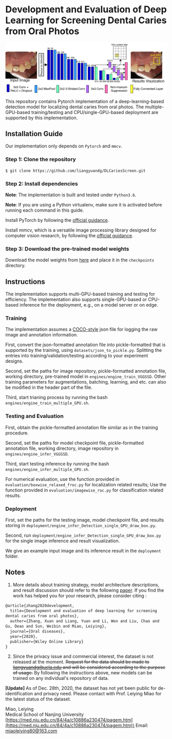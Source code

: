 # Development and Evaluation of Deep Learning for Screening Dental Caries from Oral Photos
![Ovreall Arthetecture](figure1.jpg)

This repository contains Pytorch implementation of a deep-learning-based detection model for localizing dental caries from oral photos. 
The multiple-GPU-based training/testing and CPU/single-GPU-based deployment are supported by this implementation. 


## Installation Guide
Our implementation only depends on `Pytorch` and `mmcv`. 

### Step 1: Clone the repository
```
$ git clone https://github.com/liangyuandg/DLCariesScreen.git
```

### Step 2: Install dependencies
**Note**: The implementation is built and tested under `Python3.6`.

**Note**: If you are using a Python virtualenv, make sure it is activated before running each command in this guide.

Install PyTorch by following the [official guidance](https://pytorch.org/). 

Install mmcv, which is a versatile image processing library designed for computer vision research, by following the [official guidance](https://github.com/open-mmlab/mmcv).

### Step 3: Download the pre-trained model weights
Download the model weights from [here](https://drive.google.com/file/d/1cuY783RCYNS0LwCTTGUlvMX7Z-XfKPNW/view?usp=sharing) and place it in the `checkpoints` directory.


## Instructions
The implementation supports multi-GPU-based training and testing for efficiency. The implementation also supports single-GPU-based or CPU-based inference for the deployment, e.g., on a model server or on edge. 

### Training
The implementation assumes a [COCO-style](https://cocodataset.org/#format-data) json file for logging the raw image and annotation information. 

First, convert the json-formatted annotation file into pickle-formatted that is supported by the training, using `datasets/json_to_pickle.py`. Splitting the entries into training/validation/testing according to your experiment designs. 

Second, set the paths for image repository, pickle-formatted annotation file, working directory, pre-trained model in `engines/engine_train_VGGSSD`. Other training parameters for augmentations, batching, learning, and etc. can also be modified in the header part of the file. 

Third, start trianing process by running the bash `engines/engine_train_multiple_GPU.sh`. 

### Testing and Evaluation

First, obtain the pickle-formatted annotation file similar as in the training procedure. 

Second, set the paths for model checkpoint file, pickle-formatted annotation file, working directory, image repository in `engines/engine_infer_VGGSSD`. 

Third, start testing inference by running the bash `engines/engine_infer_multiple_GPU.sh`. 

For numerical evaluation, use the function provided in `evaluation/boxwise_relaxed_froc.py` for localization related results; Use the function provided in `evaluation/imagewise_roc.py` for classification related results. 

### Deployment

First, set the paths for the testing image, model checkpoint file, and results storing in `deployment/engine_infer_Detection_single_GPU_draw_box.py`. 

Second, run `deployment/engine_infer_Detection_single_GPU_draw_box.py` for the single image inference and result visualization. 

We give an example input image and its inference result in the `deployment` folder.


## Notes
1. More details about training strategy, model architecture descriptions, and result discussion should refer to the following [paper](https://onlinelibrary.wiley.com/doi/full/10.1111/odi.13735). If you find the work has helped you for your research, please consider citing : 
```
@article{zhang2020development,
  title={Development and evaluation of deep learning for screening dental caries from oral photos},
  author={Zhang, Xuan and Liang, Yuan and Li, Wen and Liu, Chao and Gu, Deao and Sun, Weibin and Miao, Leiying},
  journal={Oral diseases},
  year={2020},
  publisher={Wiley Online Library}
}
```

2. Since the privacy issue and commercial interest, the dataset is not released at the moment. ~~Request for the data should be made to liangyuandg@ucla.edu and will be considered according to the purpose of usage.~~ By following the instructions above, new models can be trained on any individual's repository of data.

**[Update]** As of Dec. 28th, 2020, the dataset has not yet been public for de-identification and privacy need. Please contact with Prof. Leiying Miao for the latest status of the dataset. 

Miao, Leiying\
Medical School of Nanjing University\
[https://med.nju.edu.cn/84/4a/c10886a230474/pagem.htm](https://med.nju.edu.cn/84/4a/c10886a230474/pagem.htm)\
Email: [miaoleiying80@163.com](mailto:miaoleiying80@163.com)




